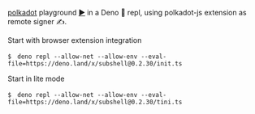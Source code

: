 [polkadot](https://deno.land/x/polkadot) playground [▶️](https://subshell.xyz)
in a Deno 🦕 repl, using polkadot-js extension as remote signer ✍️.

Start with browser extension integration

```
$　deno repl --allow-net --allow-env --eval-file=https://deno.land/x/subshell@0.2.30/init.ts
```

Start in lite mode

```
$　deno repl --allow-net --allow-env --eval-file=https://deno.land/x/subshell@0.2.30/tini.ts
```
